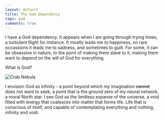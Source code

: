 ```yaml
---
layout: default
title: The God Dependency
tags: god
comments: true
---
```


I have a God dependency. It appears when I am going through trying times, a turbulent flight for instance. It mostly leads me to happiness, on rare occassions it leads me to sadness, and sometimes to guilt. For some, it can be obsessive in nature, to the point of making them slave to it, making them want to depend on the will of God for everything.

What is God?

![Crab Nebula](https://www.nasa.gov/images/content/148387main_image_feature_567_ys_full.jpg)

I envision God as infinity - a point beyond which my imagination ~~cannot~~ does not want to seek, a point that is the ground zero of my neural network, a moral North star. I see God as the limitless expanse of the universe, a void filled with energy that coalesces into matter that forms life. Life that is conscious of itself, and capable of contemplating everything and nothing, infinity and void.
